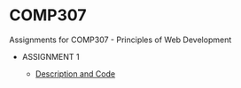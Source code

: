 # COMP307
Assignments for COMP307 - Principles of Web Development

* ASSIGNMENT 1

  * [Description and Code](./ASSIGNMENT1/)
